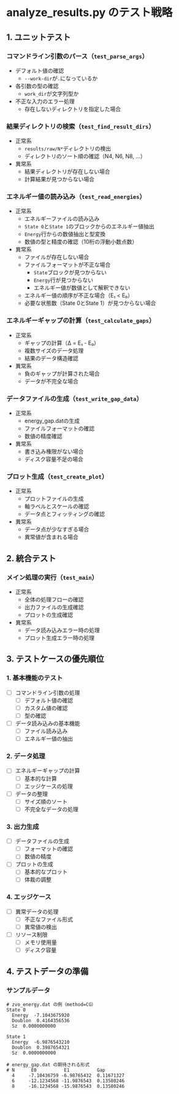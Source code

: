 # analyze_results.py のテスト戦略

## 1. ユニットテスト

### コマンドライン引数のパース（`test_parse_args`）
- デフォルト値の確認
  - `--work-dir`が`.`になっているか
- 各引数の型の確認
  - `work_dir`が文字列型か
- 不正な入力のエラー処理
  - 存在しないディレクトリを指定した場合

### 結果ディレクトリの検索（`test_find_result_dirs`）
- 正常系
  - `results/raw/N*`ディレクトリの検出
  - ディレクトリのソート順の確認（N4, N6, N8, ...）
- 異常系
  - 結果ディレクトリが存在しない場合
  - 計算結果が見つからない場合

### エネルギー値の読み込み（`test_read_energies`）
- 正常系
  - エネルギーファイルの読み込み
  - `State 0`と`State 1`のブロックからのエネルギー値抽出
  - `Energy`行からの数値抽出と型変換
  - 数値の型と精度の確認（10桁の浮動小数点数）
- 異常系
  - ファイルが存在しない場合
  - ファイルフォーマットが不正な場合
    - `State`ブロックが見つからない
    - `Energy`行が見つからない
    - エネルギー値が数値として解釈できない
  - エネルギー値の順序が不正な場合（E₁ < E₀）
  - 必要な状態数（State 0とState 1）が見つからない場合

### エネルギーギャップの計算（`test_calculate_gaps`）
- 正常系
  - ギャップの計算（Δ = E₁ - E₀）
  - 複数サイズのデータ処理
  - 結果のデータ構造確認
- 異常系
  - 負のギャップが計算された場合
  - データが不完全な場合

### データファイルの生成（`test_write_gap_data`）
- 正常系
  - energy_gap.datの生成
  - ファイルフォーマットの確認
  - 数値の精度確認
- 異常系
  - 書き込み権限がない場合
  - ディスク容量不足の場合

### プロット生成（`test_create_plot`）
- 正常系
  - プロットファイルの生成
  - 軸ラベルとスケールの確認
  - データ点とフィッティングの確認
- 異常系
  - データ点が少なすぎる場合
  - 異常値が含まれる場合

## 2. 統合テスト

### メイン処理の実行（`test_main`）
- 正常系
  - 全体の処理フローの確認
  - 出力ファイルの生成確認
  - プロットの生成確認
- 異常系
  - データ読み込みエラー時の処理
  - プロット生成エラー時の処理

## 3. テストケースの優先順位

### 1. 基本機能のテスト
- [ ] コマンドライン引数の処理
  - [ ] デフォルト値の確認
  - [ ] カスタム値の確認
  - [ ] 型の確認
- [ ] データ読み込みの基本機能
  - [ ] ファイル読み込み
  - [ ] エネルギー値の抽出

### 2. データ処理
- [ ] エネルギーギャップの計算
  - [ ] 基本的な計算
  - [ ] エッジケースの処理
- [ ] データの整理
  - [ ] サイズ順のソート
  - [ ] 不完全なデータの処理

### 3. 出力生成
- [ ] データファイルの生成
  - [ ] フォーマットの確認
  - [ ] 数値の精度
- [ ] プロットの生成
  - [ ] 基本的なプロット
  - [ ] 体裁の調整

### 4. エッジケース
- [ ] 異常データの処理
  - [ ] 不正なファイル形式
  - [ ] 異常値の検出
- [ ] リソース制限
  - [ ] メモリ使用量
  - [ ] ディスク容量

## 4. テストデータの準備

### サンプルデータ
```
# zvo_energy.dat の例（method=CG）
State 0
  Energy  -7.1043675920
  Doublon  0.4164356536
  Sz  0.0000000000

State 1
  Energy  -6.9876543210
  Doublon  0.3987654321
  Sz  0.0000000000

# energy_gap.dat の期待される形式
# N      E0          E1          Gap
  4     -7.10436759 -6.98765432  0.11671327
  6     -12.1234568 -11.9876543  0.13580246
  8     -16.1234568 -15.9876543  0.13580246
``` 
